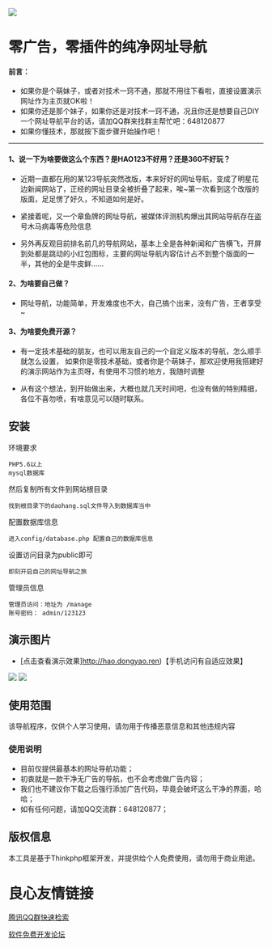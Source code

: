 ![](http://hao.dongyao.ren/static/index/demo/brand/tabler@2x.png) 

零广告，零插件的纯净网址导航
===============
#### 前言：
+ 如果你是个萌妹子，或者对技术一窍不通，那就不用往下看啦，直接设置演示网址作为主页就OK啦！
+ 如果你还是那个妹子，如果你还是对技术一窍不通，况且你还是想要自己DIY一个网址导航平台的话，请加QQ群来找群主帮忙吧：648120877
+ 如果你懂技术，那就按下面步骤开始操作吧！
------------


#### 1、说一下为啥要做这么个东西？是HAO123不好用？还是360不好玩？

+  近期一直都在用的某123导航突然改版，本来好好的网址导航，变成了明星花边新闻网站了，正经的网址目录全被折叠了起来，唉~第一次看到这个改版的版面，足足愣了好久，不知道如何是好。

+  紧接着呢，又一个章鱼牌的网址导航，被媒体评测机构爆出其网站导航存在盗号木马病毒等危险信息

+  另外再反观目前排名前几的导航网站，基本上全是各种新闻和广告横飞，开屏到处都是跳动的小红包图标，主要的网址导航内容估计占不到整个版面的一半，其他的全是牛皮鲜……

#### 2、为啥要自己做？

+  网址导航，功能简单，开发难度也不大，自己搞个出来，没有广告，王者享受~

#### 3、为啥要免费开源？

+  有一定技术基础的朋友，也可以用友自己的一个自定义版本的导航，怎么顺手就怎么设置，
如果你是零技术基础，或者你是个萌妹子，那欢迎使用我搭建好的演示网站作为主页呀，有使用不习惯的地方，我随时调整

+  从有这个想法，到开始做出来，大概也就几天时间吧，也没有做的特别精细，各位不喜勿喷，有啥意见可以随时联系。

## 安装

环境要求

~~~
PHP5.6以上
mysql数据库
~~~

然后复制所有文件到网站根目录


~~~
找到根目录下的daohang.sql文件导入到数据库当中
~~~

配置数据库信息
~~~
进入config/database.php 配置自己的数据库信息
~~~

设置访问目录为public即可
~~~
即刻开启自己的网址导航之旅
~~~

管理员信息
~~~
管理员访问：地址为 /manage
账号密码： admin/123123
~~~

## 演示图片
+ [点击查看演示效果]http://hao.dongyao.ren)【手机访问有自适应效果】

![](http://hao.dongyao.ren/static/demo/1.png) 
![](http://hao.dongyao.ren/static/demo/2.png) 


## 使用范围

该导航程序，仅供个人学习使用，请勿用于传播恶意信息和其他违规内容

### 使用说明

*   目前仅提供最基本的网址导航功能；
*   初衷就是一款干净无广告的导航，也不会考虑做广告内容；
*   我们也不建议你下载之后强行添加广告代码，毕竟会破坏这么干净的界面，哈哈；
*   如有任何问题，请加QQ交流群：648120877；


## 版权信息

本工具是基于Thinkphp框架开发，并提供给个人免费使用，请勿用于商业用途。



 # 良心友情链接

[腾讯QQ群快速检索](http://u.720life.cn/s/8cf73f7c)

[软件免费开发论坛](http://u.720life.cn/s/bbb01dc0)